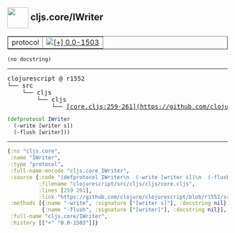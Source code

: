 ## <img width="48px" valign="middle" src="http://i.imgur.com/Hi20huC.png"> cljs.core/IWriter

 <table border="1">
<tr>
<td>protocol</td>
<td><a href="https://github.com/cljsinfo/api-refs/tree/0.0-1503"><img valign="middle" alt="[+] 0.0-1503" src="https://img.shields.io/badge/+-0.0--1503-lightgrey.svg"></a> </td>
</tr>
</table>

 <samp>
</samp>

```
(no docstring)
```

---

 <pre>
clojurescript @ r1552
└── src
    └── cljs
        └── cljs
            └── <ins>[core.cljs:259-261](https://github.com/clojure/clojurescript/blob/r1552/src/cljs/cljs/core.cljs#L259-L261)</ins>
</pre>

```clj
(defprotocol IWriter
  (-write [writer s])
  (-flush [writer]))
```


---

```clj
{:ns "cljs.core",
 :name "IWriter",
 :type "protocol",
 :full-name-encode "cljs.core_IWriter",
 :source {:code "(defprotocol IWriter\n  (-write [writer s])\n  (-flush [writer]))",
          :filename "clojurescript/src/cljs/cljs/core.cljs",
          :lines [259 261],
          :link "https://github.com/clojure/clojurescript/blob/r1552/src/cljs/cljs/core.cljs#L259-L261"},
 :methods [{:name "-write", :signature ["[writer s]"], :docstring nil}
           {:name "-flush", :signature ["[writer]"], :docstring nil}],
 :full-name "cljs.core/IWriter",
 :history [["+" "0.0-1503"]]}

```
